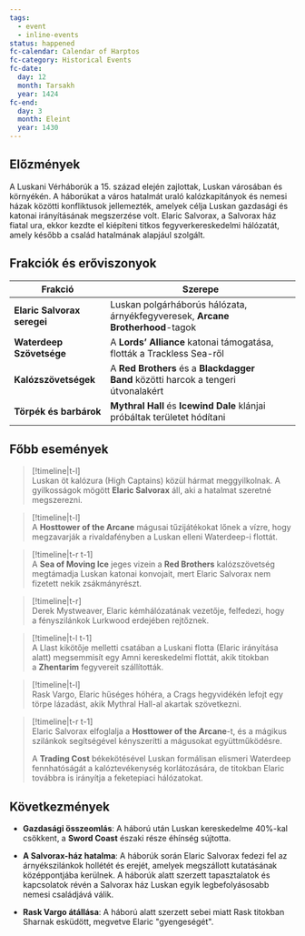 ```yaml
---
tags:
  - event
  - inline-events
status: happened
fc-calendar: Calendar of Harptos
fc-category: Historical Events
fc-date:
  day: 12
  month: Tarsakh
  year: 1424
fc-end:
  day: 3
  month: Eleint
  year: 1430
---
```


## Előzmények

A Luskani Vérháborúk a 15. század elején zajlottak, Luskan városában és környékén. A háborúkat a város hatalmát uraló kalózkapitányok és nemesi házak közötti konfliktusok jellemezték, amelyek célja Luskan gazdasági és katonai irányításának megszerzése volt. Elaric Salvorax, a Salvorax ház fiatal ura, ekkor kezdte el kiépíteni titkos fegyverkereskedelmi hálózatát, amely később a család hatalmának alapjául szolgált.

## Frakciók és erőviszonyok

|Frakció|Szerepe|
|---|---|
|**Elaric Salvorax seregei**|Luskan polgárháborús hálózata, árnyékfegyveresek, **Arcane Brotherhood**-tagok|
|**Waterdeep Szövetsége**|A **Lords’ Alliance** katonai támogatása, flották a Trackless Sea-ről|
|**Kalózszövetségek**|A **Red Brothers** és a **Blackdagger Band** közötti harcok a tengeri útvonalakért|
|**Törpék és barbárok**|**Mythral Hall** és **Icewind Dale** klánjai próbáltak területet hódítani|

## Főbb események

>[!timeline|t-l] <span data-category='Historical Events' data-calendar='Calendar of Harptos' data-date='1424-Tarsakh-05' date-end='' data-img='Inline Example/Event_2.jpg' data-name='A háború kitörése'><br>Luskan öt kalózura (High Captains) közül hármat meggyilkolnak. A gyilkosságok mögött <b>Elaric Salvorax</b> áll, aki a hatalmat szeretné megszerezni.</span>

>[!timeline|t-l] <span data-category='Fights' data-calendar='Calendar of Harptos' data-date='1424-Tarsakh-23' data-img='Inline Example/Event_2.jpg' data-name='Tengeri csata a Mirar torkolatánál'><br>A <b>Hosttower of the Arcane</b> mágusai tűzijátékokat lőnek a vízre, hogy megzavarják a rivaldafényben a Luskan elleni Waterdeep-i flottát.</span>

>[!timeline|t-r t-1] <span data-category='Events' data-calendar='Calendar of Harptos' data-date='1426-Flamerule-11' data-end='1426-Uktar-02' data-img='Inline Example/Event_2.jpg' data-name='Red Brothers kalóztámadások'><br>A <b>Sea of Moving Ice</b> jeges vizein a <b>Red Brothers</b> kalózszövetség megtámadja Luskan katonai konvojait, mert Elaric Salvorax nem fizetett nekik zsákmányrészt.</span>

>[!timeline|t-r] <span data-category='Events' data-calendar='Calendar of Harptos' data-date='1426-Eleasis-19' data-img='Inline Example/Event_2.jpg' data-name='Az első fényszilánk megtalálása'><br>Derek Mystweaver, Elaric kémhálózatának vezetője, felfedezi, hogy a fényszilánkok Lurkwood erdejében rejtőznek.</span>

>[!timeline|t-l t-1] <span data-category='Fights' data-calendar='Calendar of Harptos' data-date='1428-Mirtul-7' data-img='Inline Example/Event_2.jpg' data-name='A Llast kikötői csata'><br>A Llast kikötője melletti csatában a Luskani flotta (Elaric irányítása alatt) megsemmisít egy Amni kereskedelmi flottát, akik titokban a **Zhentarim** fegyvereit szállították.</span>

>[!timeline|t-l] <span data-category='Fights' data-calendar='Calendar of Harptos' data-date='1428-Kythorn-3' data-img='Inline Example/Event_2.jpg' data-name='Lázadás a Cragsben'><br>Rask Vargo, Elaric hűséges hóhéra, a Crags hegyvidékén lefojt egy törpe lázadást, akik Mythral Hall-al akartak szövetkezni.</span>

>[!timeline|t-r t-1] <span data-category='Historical Events' data-calendar='Calendar of Harptos' data-date='1430-Eleint-3' data-img='Inline Example/Event_2.jpg' data-name='A háború vége'><br>Elaric Salvorax elfoglalja a **Hosttower of the Arcane**-t, és a mágikus szilánkok segítségével kényszerítti a mágusokat együttműködésre.<p>A **Trading Cost** békekötésével Luskan formálisan elismeri Waterdeep fennhatóságát a kalóztevékenység korlátozására, de titokban Elaric továbbra is irányítja a feketepiaci hálózatokat.</span>

## Következmények

- **Gazdasági összeomlás**: A háború után Luskan kereskedelme 40%-kal csökkent, a **Sword Coast** északi része éhínség sújtotta.
    
- **A Salvorax-ház hatalma**: A háborúk során Elaric Salvorax fedezi fel az árnyékszilánkok hollétét és erejét, amelyek megszállott kutatásának középpontjába kerülnek. A háborúk alatt szerzett tapasztalatok és kapcsolatok révén a Salvorax ház Luskan egyik legbefolyásosabb nemesi családjává válik.
    
- **Rask Vargo átállása**: A háború alatt szerzett sebei miatt Rask titokban Sharnak esküdött, megvetve Elaric "gyengeségét".

